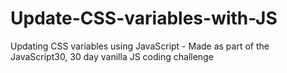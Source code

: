 # Update-CSS-variables-with-JS
Updating CSS variables using JavaScript - Made as part of the JavaScript30, 30 day vanilla JS coding challenge
